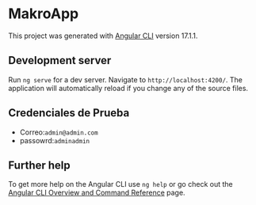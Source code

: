 # MakroApp

This project was generated with [Angular CLI](https://github.com/angular/angular-cli) version 17.1.1.

## Development server

Run `ng serve` for a dev server. Navigate to `http://localhost:4200/`. The application will automatically reload if you change any of the source files.


## Credenciales de Prueba

- Correo:`admin@admin.com`
- passowrd:`adminadmin`



## Further help

To get more help on the Angular CLI use `ng help` or go check out the [Angular CLI Overview and Command Reference](https://angular.io/cli) page.
